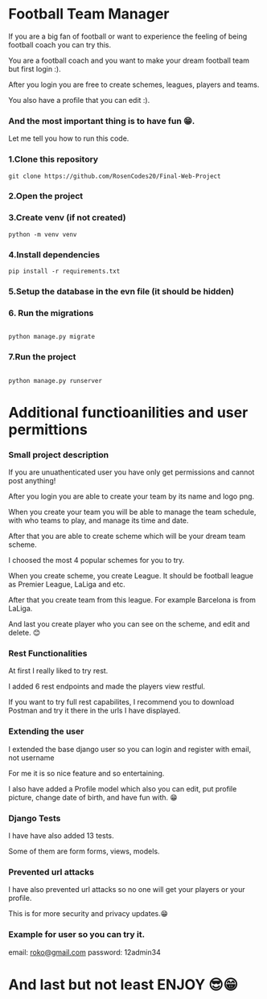# Football Team Manager

If you are a big fan of football or want to experience the feeling of being football coach you can try this.

You are a football coach and you want to make your dream football team but first login :).

After you login you are free to create schemes, leagues, players and teams.

You also have a profile that you can edit :).

### And the most important thing is to have fun 😁.

Let me tell you how to run this code.

### 1.Clone this repository
```terminal
git clone https://github.com/RosenCodes20/Final-Web-Project
```

### 2.Open the project

### 3.Create venv (if not created)

``` terminal
python -m venv venv
```

### 4.Install dependencies
```terminal
pip install -r requirements.txt
```


### 5.Setup the database in the evn file (it should be hidden)

### 6. Run the migrations

``` terminal

python manage.py migrate

```

### 7.Run the project
``` terminal

python manage.py runserver

```


# Additional functioanilities and user permittions

### Small project description
If you are unuathenticated user you have only get permissions and cannot post anything!

After you login you are able to create your team by its name and logo png.

When you create your team you will be able to manage the team schedule, with who teams to play, and manage its time and date.

After that you are able to create scheme which will be your dream team scheme.

I choosed the most 4 popular schemes for you to try.

When you create scheme, you create League. It should be football league as Premier League, LaLiga and etc.

After that you create team from this league. For example Barcelona is from LaLiga.

And last you create player who you can see on the scheme, and edit and delete. 😊

### Rest Functionalities

At first I really liked to try rest.

I added 6 rest endpoints and made the players view restful.

If you want to try full rest capabilites, I recommend you to download Postman and try it there in the urls I have displayed.

### Extending the user

I extended the base django user so you can login and register with email, not username

For me it is so nice feature and so entertaining.

I also have added a Profile model which also you can edit, put profile picture, change date of birth, and have fun with. 😁

### Django Tests

I have have also added 13 tests.

Some of them are form forms, views, models.


### Prevented url attacks

I have also prevented url attacks so no one will get your players or your profile.

This is for more security and privacy updates.😁

### Example for user so you can try it.

email: roko@gmail.com
password: 12admin34

# And last but not least ENJOY 😎😁
